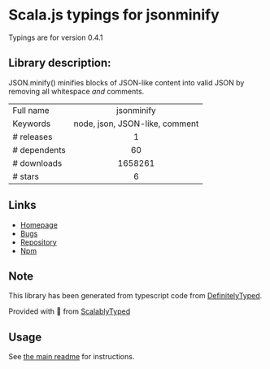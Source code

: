 
# Scala.js typings for jsonminify

Typings are for version 0.4.1

## Library description:
JSON.minify() minifies blocks of JSON-like content into valid JSON by removing all whitespace *and* comments.

|                    |                 |
| ------------------ | :-------------: |
| Full name          | jsonminify |
| Keywords           | node, json, JSON-like, comment |
| # releases         | 1 |
| # dependents       | 60 |
| # downloads        | 1658261 |
| # stars            | 6 |

## Links
- [Homepage](https://github.com/fkei/JSON.minify)
- [Bugs](https://github.com/fkei/JSON.minify/issues)
- [Repository](https://github.com/fkei/JSON.minify)
- [Npm](https://www.npmjs.com/package/jsonminify)
    


## Note
This library has been generated from typescript code from [DefinitelyTyped](https://definitelytyped.org).

Provided with :purple_heart: from [ScalablyTyped](https://github.com/oyvindberg/ScalablyTyped)

## Usage
See [the main readme](../../readme.md) for instructions.



